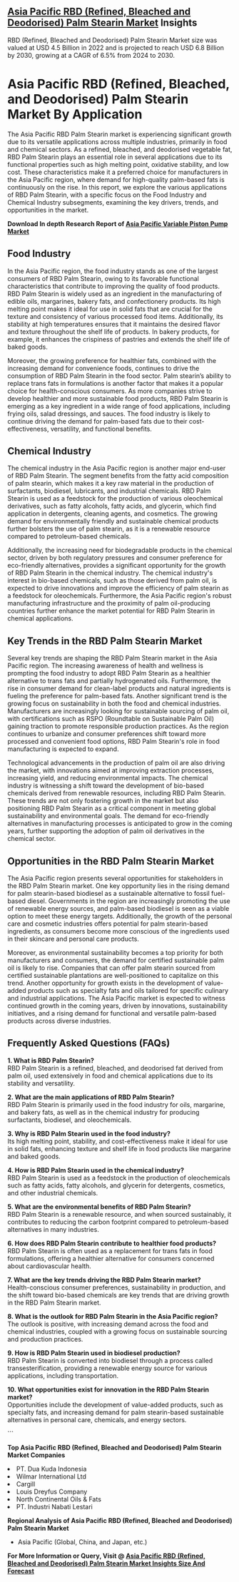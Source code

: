 <h2><a href="https://www.verifiedmarketreports.com/download-sample/?rid=332162&amp;utm_source=Github-Feb&amp;utm_medium=225" target="_blank">Asia Pacific RBD (Refined, Bleached and Deodorised) Palm Stearin Market</a> Insights</h2><p>RBD (Refined, Bleached and Deodorised) Palm Stearin Market size was valued at USD 4.5 Billion in 2022 and is projected to reach USD 6.8 Billion by 2030, growing at a CAGR of 6.5% from 2024 to 2030.</p><p><h1>Asia Pacific RBD (Refined, Bleached, and Deodorised) Palm Stearin Market By Application</h1> <p>The Asia Pacific RBD Palm Stearin market is experiencing significant growth due to its versatile applications across multiple industries, primarily in food and chemical sectors. As a refined, bleached, and deodorised vegetable fat, RBD Palm Stearin plays an essential role in several applications due to its functional properties such as high melting point, oxidative stability, and low cost. These characteristics make it a preferred choice for manufacturers in the Asia Pacific region, where demand for high-quality palm-based fats is continuously on the rise. In this report, we explore the various applications of RBD Palm Stearin, with a specific focus on the Food Industry and Chemical Industry subsegments, examining the key drivers, trends, and opportunities in the market. <p><strong><p><strong>Download In depth Research Report of <a href="https://www.verifiedmarketreports.com/download-sample/?rid=236118&amp;utm_source=Pulse-Dec&amp;utm_medium=225" target="_blank">Asia Pacific Variable Piston Pump Market</a></strong></p></strong></p> <h2>Food Industry</h2> <p>In the Asia Pacific region, the food industry stands as one of the largest consumers of RBD Palm Stearin, owing to its favorable functional characteristics that contribute to improving the quality of food products. RBD Palm Stearin is widely used as an ingredient in the manufacturing of edible oils, margarines, bakery fats, and confectionery products. Its high melting point makes it ideal for use in solid fats that are crucial for the texture and consistency of various processed food items. Additionally, its stability at high temperatures ensures that it maintains the desired flavor and texture throughout the shelf life of products. In bakery products, for example, it enhances the crispiness of pastries and extends the shelf life of baked goods. <p>Moreover, the growing preference for healthier fats, combined with the increasing demand for convenience foods, continues to drive the consumption of RBD Palm Stearin in the food sector. Palm stearin’s ability to replace trans fats in formulations is another factor that makes it a popular choice for health-conscious consumers. As more companies strive to develop healthier and more sustainable food products, RBD Palm Stearin is emerging as a key ingredient in a wide range of food applications, including frying oils, salad dressings, and sauces. The food industry is likely to continue driving the demand for palm-based fats due to their cost-effectiveness, versatility, and functional benefits. <h2>Chemical Industry</h2> <p>The chemical industry in the Asia Pacific region is another major end-user of RBD Palm Stearin. The segment benefits from the fatty acid composition of palm stearin, which makes it a key raw material in the production of surfactants, biodiesel, lubricants, and industrial chemicals. RBD Palm Stearin is used as a feedstock for the production of various oleochemical derivatives, such as fatty alcohols, fatty acids, and glycerin, which find application in detergents, cleaning agents, and cosmetics. The growing demand for environmentally friendly and sustainable chemical products further bolsters the use of palm stearin, as it is a renewable resource compared to petroleum-based chemicals. <p>Additionally, the increasing need for biodegradable products in the chemical sector, driven by both regulatory pressures and consumer preference for eco-friendly alternatives, provides a significant opportunity for the growth of RBD Palm Stearin in the chemical industry. The chemical industry's interest in bio-based chemicals, such as those derived from palm oil, is expected to drive innovations and improve the efficiency of palm stearin as a feedstock for oleochemicals. Furthermore, the Asia Pacific region's robust manufacturing infrastructure and the proximity of palm oil-producing countries further enhance the market potential for RBD Palm Stearin in chemical applications. <h2>Key Trends in the RBD Palm Stearin Market</h2> <p>Several key trends are shaping the RBD Palm Stearin market in the Asia Pacific region. The increasing awareness of health and wellness is prompting the food industry to adopt RBD Palm Stearin as a healthier alternative to trans fats and partially hydrogenated oils. Furthermore, the rise in consumer demand for clean-label products and natural ingredients is fueling the preference for palm-based fats. Another significant trend is the growing focus on sustainability in both the food and chemical industries. Manufacturers are increasingly looking for sustainable sourcing of palm oil, with certifications such as RSPO (Roundtable on Sustainable Palm Oil) gaining traction to promote responsible production practices. As the region continues to urbanize and consumer preferences shift toward more processed and convenient food options, RBD Palm Stearin's role in food manufacturing is expected to expand. <p>Technological advancements in the production of palm oil are also driving the market, with innovations aimed at improving extraction processes, increasing yield, and reducing environmental impacts. The chemical industry is witnessing a shift toward the development of bio-based chemicals derived from renewable resources, including RBD Palm Stearin. These trends are not only fostering growth in the market but also positioning RBD Palm Stearin as a critical component in meeting global sustainability and environmental goals. The demand for eco-friendly alternatives in manufacturing processes is anticipated to grow in the coming years, further supporting the adoption of palm oil derivatives in the chemical sector. <h2>Opportunities in the RBD Palm Stearin Market</h2> <p>The Asia Pacific region presents several opportunities for stakeholders in the RBD Palm Stearin market. One key opportunity lies in the rising demand for palm stearin-based biodiesel as a sustainable alternative to fossil fuel-based diesel. Governments in the region are increasingly promoting the use of renewable energy sources, and palm-based biodiesel is seen as a viable option to meet these energy targets. Additionally, the growth of the personal care and cosmetic industries offers potential for palm stearin-based ingredients, as consumers become more conscious of the ingredients used in their skincare and personal care products. <p>Moreover, as environmental sustainability becomes a top priority for both manufacturers and consumers, the demand for certified sustainable palm oil is likely to rise. Companies that can offer palm stearin sourced from certified sustainable plantations are well-positioned to capitalize on this trend. Another opportunity for growth exists in the development of value-added products such as specialty fats and oils tailored for specific culinary and industrial applications. The Asia Pacific market is expected to witness continued growth in the coming years, driven by innovations, sustainability initiatives, and a rising demand for functional and versatile palm-based products across diverse industries. <h2>Frequently Asked Questions (FAQs)</h2> <p><strong>1. What is RBD Palm Stearin?</strong><br>RBD Palm Stearin is a refined, bleached, and deodorised fat derived from palm oil, used extensively in food and chemical applications due to its stability and versatility.</p> <p><strong>2. What are the main applications of RBD Palm Stearin?</strong><br>RBD Palm Stearin is primarily used in the food industry for oils, margarine, and bakery fats, as well as in the chemical industry for producing surfactants, biodiesel, and oleochemicals.</p> <p><strong>3. Why is RBD Palm Stearin used in the food industry?</strong><br>Its high melting point, stability, and cost-effectiveness make it ideal for use in solid fats, enhancing texture and shelf life in food products like margarine and baked goods.</p> <p><strong>4. How is RBD Palm Stearin used in the chemical industry?</strong><br>RBD Palm Stearin is used as a feedstock in the production of oleochemicals such as fatty acids, fatty alcohols, and glycerin for detergents, cosmetics, and other industrial chemicals.</p> <p><strong>5. What are the environmental benefits of RBD Palm Stearin?</strong><br>RBD Palm Stearin is a renewable resource, and when sourced sustainably, it contributes to reducing the carbon footprint compared to petroleum-based alternatives in many industries.</p> <p><strong>6. How does RBD Palm Stearin contribute to healthier food products?</strong><br>RBD Palm Stearin is often used as a replacement for trans fats in food formulations, offering a healthier alternative for consumers concerned about cardiovascular health.</p> <p><strong>7. What are the key trends driving the RBD Palm Stearin market?</strong><br>Health-conscious consumer preferences, sustainability in production, and the shift toward bio-based chemicals are key trends that are driving growth in the RBD Palm Stearin market.</p> <p><strong>8. What is the outlook for RBD Palm Stearin in the Asia Pacific region?</strong><br>The outlook is positive, with increasing demand across the food and chemical industries, coupled with a growing focus on sustainable sourcing and production practices.</p> <p><strong>9. How is RBD Palm Stearin used in biodiesel production?</strong><br>RBD Palm Stearin is converted into biodiesel through a process called transesterification, providing a renewable energy source for various applications, including transportation.</p> <p><strong>10. What opportunities exist for innovation in the RBD Palm Stearin market?</strong><br>Opportunities include the development of value-added products, such as specialty fats, and increasing demand for palm stearin-based sustainable alternatives in personal care, chemicals, and energy sectors.</p> ```</p><p><strong>Top Asia Pacific RBD (Refined, Bleached and Deodorised) Palm Stearin Market Companies</strong></p><div data-test-id=""><p><li>PT. Dua Kuda Indonesia</li><li> Wilmar International Ltd</li><li> Cargill</li><li> Louis Dreyfus Company</li><li> North Continental Oils & Fats</li><li> PT. Industri Nabati Lestari</li></p><div><strong>Regional Analysis of&nbsp;Asia Pacific RBD (Refined, Bleached and Deodorised) Palm Stearin Market</strong></div><ul><li dir="ltr"><p dir="ltr">Asia Pacific (Global, China, and Japan, etc.)</p></li></ul><p><strong>For More Information or Query, Visit @&nbsp;</strong><strong><a href="https://www.verifiedmarketreports.com/product/rbd-refined-bleached-and-deodorised-palm-stearin-market/?utm_source=Github-Feb&amp;utm_medium=225" target="_blank">Asia Pacific RBD (Refined, Bleached and Deodorised) Palm Stearin Market Insights Size And Forecast</a></strong></p></div><h2>&nbsp;</h2><div data-test-id="">&nbsp;</div>
